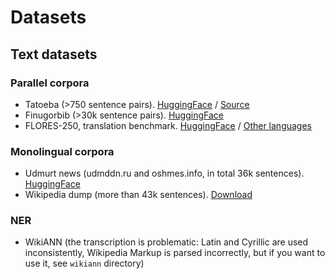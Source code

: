 # Datasets

## Text datasets

### Parallel corpora

- Tatoeba (>750 sentence pairs). [HuggingFace](https://huggingface.co/datasets/udmurtNLP/tatoeba-rus-udm-parallel-corpora) / [Source](https://tatoeba.org/ru/downloads)
- Finugorbib (>30k sentence pairs). [HuggingFace](https://huggingface.co/datasets/udmurtNLP/udmurt-bible-parallel-corpora)
- FLORES-250, translation benchmark. [HuggingFace](https://huggingface.co/datasets/udmurtNLP/flores-250-rus-udm) / [Other languages](https://huggingface.co/datasets/tartuNLP/smugri-flores-testset)

### Monolingual corpora

- Udmurt news (udmddn.ru and oshmes.info, in total 36k sentences). [HuggingFace](https://huggingface.co/datasets/tartuNLP/smugri-data)
- Wikipedia dump (more than 43k sentences). [Download](https://dumps.wikimedia.org/udmwiki/) 

### NER

- WikiANN (the transcription is problematic: Latin and Cyrillic are used inconsistently, Wikipedia Markup is parsed incorrectly, but if you want to use it, see `wikiann` directory)